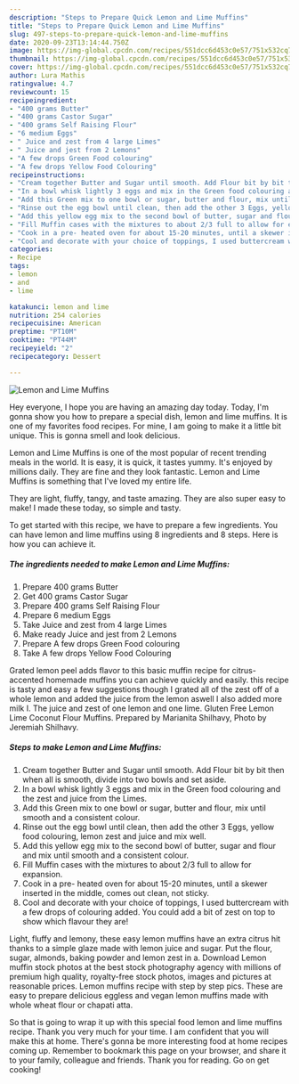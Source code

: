 ```yaml
---
description: "Steps to Prepare Quick Lemon and Lime Muffins"
title: "Steps to Prepare Quick Lemon and Lime Muffins"
slug: 497-steps-to-prepare-quick-lemon-and-lime-muffins
date: 2020-09-23T13:14:44.750Z
image: https://img-global.cpcdn.com/recipes/551dcc6d453c0e57/751x532cq70/lemon-and-lime-muffins-recipe-main-photo.jpg
thumbnail: https://img-global.cpcdn.com/recipes/551dcc6d453c0e57/751x532cq70/lemon-and-lime-muffins-recipe-main-photo.jpg
cover: https://img-global.cpcdn.com/recipes/551dcc6d453c0e57/751x532cq70/lemon-and-lime-muffins-recipe-main-photo.jpg
author: Lura Mathis
ratingvalue: 4.7
reviewcount: 15
recipeingredient:
- "400 grams Butter"
- "400 grams Castor Sugar"
- "400 grams Self Raising Flour"
- "6 medium Eggs"
- " Juice and zest from 4 large Limes"
- " Juice and jest from 2 Lemons"
- "A few drops Green Food colouring"
- "A few drops Yellow Food Colouring"
recipeinstructions:
- "Cream together Butter and Sugar until smooth. Add Flour bit by bit then when all is smooth, divide into two bowls and set aside."
- "In a bowl whisk lightly 3 eggs and mix in the Green food colouring and the zest and juice from the Limes."
- "Add this Green mix to one bowl or sugar, butter and flour, mix until smooth and a consistent colour."
- "Rinse out the egg bowl until clean, then add the other 3 Eggs, yellow food colouring, lemon zest and juice and mix well."
- "Add this yellow egg mix to the second bowl of butter, sugar and flour and mix until smooth and a consistent colour."
- "Fill Muffin cases with the mixtures to about 2/3 full to allow for expansion."
- "Cook in a pre- heated oven for about 15-20 minutes, until a skewer inserted in the middle, comes out clean, not sticky."
- "Cool and decorate with your choice of toppings, I used buttercream with a few drops of colouring added. You could add a bit of zest on top to show which flavour they are!"
categories:
- Recipe
tags:
- lemon
- and
- lime

katakunci: lemon and lime 
nutrition: 254 calories
recipecuisine: American
preptime: "PT10M"
cooktime: "PT44M"
recipeyield: "2"
recipecategory: Dessert

---
```



![Lemon and Lime Muffins](https://img-global.cpcdn.com/recipes/551dcc6d453c0e57/751x532cq70/lemon-and-lime-muffins-recipe-main-photo.jpg)

Hey everyone, I hope you are having an amazing day today. Today, I'm gonna show you how to prepare a special dish, lemon and lime muffins. It is one of my favorites food recipes. For mine, I am going to make it a little bit unique. This is gonna smell and look delicious.

Lemon and Lime Muffins is one of the most popular of recent trending meals in the world. It is easy, it is quick, it tastes yummy. It's enjoyed by millions daily. They are fine and they look fantastic. Lemon and Lime Muffins is something that I've loved my entire life.

They are light, fluffy, tangy, and taste amazing. They are also super easy to make! I made these today, so simple and tasty.


To get started with this recipe, we have to prepare a few ingredients. You can have lemon and lime muffins using 8 ingredients and 8 steps. Here is how you can achieve it.

<!--inarticleads1-->

##### The ingredients needed to make Lemon and Lime Muffins:

1. Prepare 400 grams Butter
1. Get 400 grams Castor Sugar
1. Prepare 400 grams Self Raising Flour
1. Prepare 6 medium Eggs
1. Take  Juice and zest from 4 large Limes
1. Make ready  Juice and jest from 2 Lemons
1. Prepare A few drops Green Food colouring
1. Take A few drops Yellow Food Colouring


Grated lemon peel adds flavor to this basic muffin recipe for citrus-accented homemade muffins you can achieve quickly and easily. this recipe is tasty and easy a few suggestions though I grated all of the zest off of a whole lemon and added the juice from the lemon aswell I also added more milk I. The juice and zest of one lemon and one lime. Gluten Free Lemon Lime Coconut Flour Muffins. Prepared by Marianita Shilhavy, Photo by Jeremiah Shilhavy. 

<!--inarticleads2-->

##### Steps to make Lemon and Lime Muffins:

1. Cream together Butter and Sugar until smooth. Add Flour bit by bit then when all is smooth, divide into two bowls and set aside.
1. In a bowl whisk lightly 3 eggs and mix in the Green food colouring and the zest and juice from the Limes.
1. Add this Green mix to one bowl or sugar, butter and flour, mix until smooth and a consistent colour.
1. Rinse out the egg bowl until clean, then add the other 3 Eggs, yellow food colouring, lemon zest and juice and mix well.
1. Add this yellow egg mix to the second bowl of butter, sugar and flour and mix until smooth and a consistent colour.
1. Fill Muffin cases with the mixtures to about 2/3 full to allow for expansion.
1. Cook in a pre- heated oven for about 15-20 minutes, until a skewer inserted in the middle, comes out clean, not sticky.
1. Cool and decorate with your choice of toppings, I used buttercream with a few drops of colouring added. You could add a bit of zest on top to show which flavour they are!


Light, fluffy and lemony, these easy lemon muffins have an extra citrus hit thanks to a simple glaze made with lemon juice and sugar. Put the flour, sugar, almonds, baking powder and lemon zest in a. Download Lemon muffin stock photos at the best stock photography agency with millions of premium high quality, royalty-free stock photos, images and pictures at reasonable prices. Lemon muffins recipe with step by step pics. These are easy to prepare delicious eggless and vegan lemon muffins made with whole wheat flour or chapati atta. 

So that is going to wrap it up with this special food lemon and lime muffins recipe. Thank you very much for your time. I am confident that you will make this at home. There's gonna be more interesting food at home recipes coming up. Remember to bookmark this page on your browser, and share it to your family, colleague and friends. Thank you for reading. Go on get cooking!
